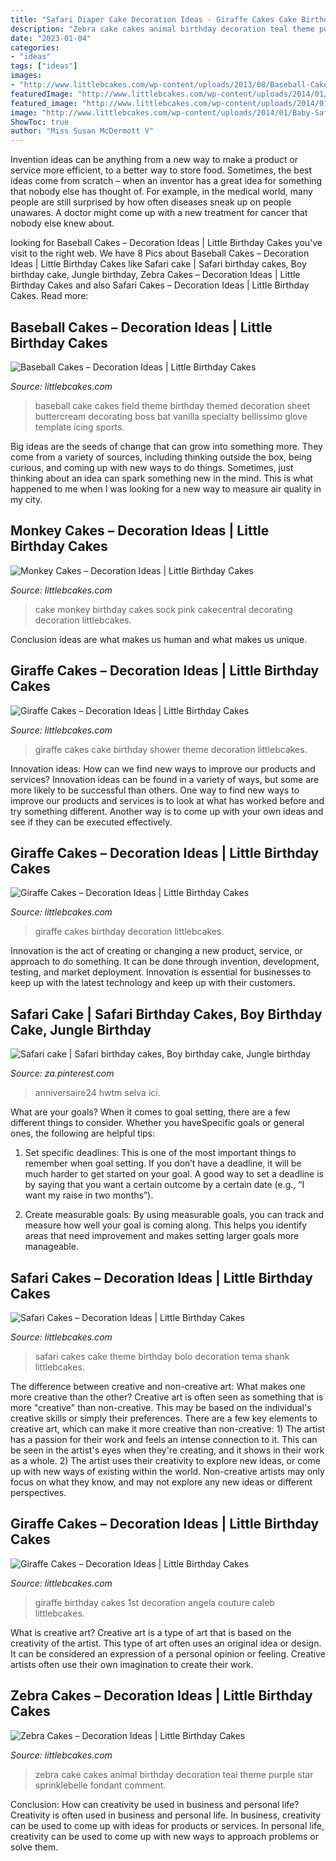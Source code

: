 ```yaml
---
title: "Safari Diaper Cake Decoration Ideas - Giraffe Cakes Cake Birthday Shower Theme Decoration Littlebcakes"
description: "Zebra cake cakes animal birthday decoration teal theme purple star sprinklebelle fondant comment"
date: "2023-01-04"
categories:
- "ideas"
tags: ["ideas"]
images:
- "http://www.littlebcakes.com/wp-content/uploads/2013/08/Baseball-Cakes.jpg"
featuredImage: "http://www.littlebcakes.com/wp-content/uploads/2014/01/Giraffe-Birthday-Cakes.jpg"
featured_image: "http://www.littlebcakes.com/wp-content/uploads/2014/01/Giraffe-Cakes-Pictures-867x1024.jpg"
image: "http://www.littlebcakes.com/wp-content/uploads/2014/01/Baby-Safari-Cakes.jpg"
ShowToc: true
author: "Miss Susan McDermott V"
---
```



Invention ideas can be anything from a new way to make a product or service more efficient, to a better way to store food. Sometimes, the best ideas come from scratch – when an inventor has a great idea for something that nobody else has thought of. For example, in the medical world, many people are still surprised by how often diseases sneak up on people unawares. A doctor might come up with a new treatment for cancer that nobody else knew about.

	

		
looking for Baseball Cakes – Decoration Ideas | Little Birthday Cakes you've visit to the right web. We have 8 Pics about Baseball Cakes – Decoration Ideas | Little Birthday Cakes like Safari cake | Safari birthday cakes, Boy birthday cake, Jungle birthday, Zebra Cakes – Decoration Ideas | Little Birthday Cakes and also Safari Cakes – Decoration Ideas | Little Birthday Cakes. Read more:
		
    
## Baseball Cakes – Decoration Ideas | Little Birthday Cakes

<img loading=lazy src="http://www.littlebcakes.com/wp-content/uploads/2013/08/Baseball-Cakes.jpg" onerror="this.onerror=null;this.src='https://tse1.mm.bing.net/th?id=OIP.yCXB0LuxrNNJ94LsHbvY-QHaFP&amp;pid=15.1';" alt="Baseball Cakes – Decoration Ideas | Little Birthday Cakes">

_Source: littlebcakes.com_

>baseball cake cakes field theme birthday themed decoration sheet buttercream decorating boss bat vanilla specialty bellissimo glove template icing sports. 

	

Big ideas are the seeds of change that can grow into something more. They come from a variety of sources, including thinking outside the box, being curious, and coming up with new ways to do things. Sometimes, just thinking about an idea can spark something new in the mind. This is what happened to me when I was looking for a new way to measure air quality in my city.

    
## Monkey Cakes – Decoration Ideas | Little Birthday Cakes

<img loading=lazy src="http://www.littlebcakes.com/wp-content/uploads/2013/08/Monkey-Birthday-Cake-Ideas.jpg" onerror="this.onerror=null;this.src='https://tse4.mm.bing.net/th?id=OIP.XeJykh2ngrUDp7rYuvObBQHaJ4&amp;pid=15.1';" alt="Monkey Cakes – Decoration Ideas | Little Birthday Cakes">

_Source: littlebcakes.com_

>cake monkey birthday cakes sock pink cakecentral decorating decoration littlebcakes. 

	

Conclusion
ideas are what makes us human and what makes us unique.

    
## Giraffe Cakes – Decoration Ideas | Little Birthday Cakes

<img loading=lazy src="https://www.littlebcakes.com/wp-content/uploads/2014/01/Giraffe-Cake-Pictures.jpg" onerror="this.onerror=null;this.src='https://tse4.mm.bing.net/th?id=OIP.qTUJM5-YD-vRUw2bn1Bs0QHaLG&amp;pid=15.1';" alt="Giraffe Cakes – Decoration Ideas | Little Birthday Cakes">

_Source: littlebcakes.com_

>giraffe cakes cake birthday shower theme decoration littlebcakes. 

	

Innovation ideas: How can we find new ways to improve our products and services?
Innovation ideas can be found in a variety of ways, but some are more likely to be successful than others. One way to find new ways to improve our products and services is to look at what has worked before and try something different. Another way is to come up with your own ideas and see if they can be executed effectively.

    
## Giraffe Cakes – Decoration Ideas | Little Birthday Cakes

<img loading=lazy src="http://www.littlebcakes.com/wp-content/uploads/2014/01/Giraffe-Cakes-Pictures-867x1024.jpg" onerror="this.onerror=null;this.src='https://tse2.mm.bing.net/th?id=OIP.pQKwPWZWBalWIKXOqyopwQHaIv&amp;pid=15.1';" alt="Giraffe Cakes – Decoration Ideas | Little Birthday Cakes">

_Source: littlebcakes.com_

>giraffe cakes birthday decoration littlebcakes. 

	

Innovation is the act of creating or changing a new product, service, or approach to do something. It can be done through invention, development, testing, and market deployment. Innovation is essential for businesses to keep up with the latest technology and keep up with their customers.

    
## Safari Cake | Safari Birthday Cakes, Boy Birthday Cake, Jungle Birthday

<img loading=lazy src="https://i.pinimg.com/736x/49/47/b2/4947b2fc4ae6883a71a0f0063302e427.jpg" onerror="this.onerror=null;this.src='https://tse3.mm.bing.net/th?id=OIP.AtG5pO1mvnIJ4Hto3dlbHQHaKT&amp;pid=15.1';" alt="Safari cake | Safari birthday cakes, Boy birthday cake, Jungle birthday">

_Source: za.pinterest.com_

>anniversaire24 hwtm selva ici. 

	

What are your goals?
When it comes to goal setting, there are a few different things to consider. Whether you haveSpecific goals or general ones, the following are helpful tips:
1. Set specific deadlines: This is one of the most important things to remember when goal setting. If you don’t have a deadline, it will be much harder to get started on your goal. A good way to set a deadline is by saying that you want a certain outcome by a certain date (e.g., “I want my raise in two months”).

2. Create measurable goals: By using measurable goals, you can track and measure how well your goal is coming along. This helps you identify areas that need improvement and makes setting larger goals more manageable.

    
## Safari Cakes – Decoration Ideas | Little Birthday Cakes

<img loading=lazy src="http://www.littlebcakes.com/wp-content/uploads/2014/01/Baby-Safari-Cakes.jpg" onerror="this.onerror=null;this.src='https://tse4.mm.bing.net/th?id=OIP.LXyC_m789VZrx3beia89RQHaKY&amp;pid=15.1';" alt="Safari Cakes – Decoration Ideas | Little Birthday Cakes">

_Source: littlebcakes.com_

>safari cakes cake theme birthday bolo decoration tema shank littlebcakes. 

	

The difference between creative and non-creative art: What makes one more creative than the other?
Creative art is often seen as something that is more "creative" than non-creative. This may be based on the individual's creative skills or simply their preferences. There are a few key elements to creative art, which can make it more creative than non-creative: 1) The artist has a passion for their work and feels an intense connection to it. This can be seen in the artist's eyes when they're creating, and it shows in their work as a whole. 2) The artist uses their creativity to explore new ideas, or come up with new ways of existing within the world. Non-creative artists may only focus on what they know, and may not explore any new ideas or different perspectives.

    
## Giraffe Cakes – Decoration Ideas | Little Birthday Cakes

<img loading=lazy src="http://www.littlebcakes.com/wp-content/uploads/2014/01/Giraffe-Birthday-Cakes.jpg" onerror="this.onerror=null;this.src='https://tse1.mm.bing.net/th?id=OIP.5toMp6W7d_J6zJsU12Mo9AHaJ4&amp;pid=15.1';" alt="Giraffe Cakes – Decoration Ideas | Little Birthday Cakes">

_Source: littlebcakes.com_

>giraffe birthday cakes 1st decoration angela couture caleb littlebcakes. 

	

What is creative art?
Creative art is a type of art that is based on the creativity of the artist. This type of art often uses an original idea or design. It can be considered an expression of a personal opinion or feeling. Creative artists often use their own imagination to create their work.

    
## Zebra Cakes – Decoration Ideas | Little Birthday Cakes

<img loading=lazy src="http://www.littlebcakes.com/wp-content/uploads/2014/01/Zebra-Cake-Pictures.jpg" onerror="this.onerror=null;this.src='https://tse4.mm.bing.net/th?id=OIP.Amx5WXNzzEtwMSk6dkhg8AHaJ4&amp;pid=15.1';" alt="Zebra Cakes – Decoration Ideas | Little Birthday Cakes">

_Source: littlebcakes.com_

>zebra cake cakes animal birthday decoration teal theme purple star sprinklebelle fondant comment. 

	

Conclusion: How can creativity be used in business and personal life?
Creativity is often used in business and personal life. In business, creativity can be used to come up with ideas for products or services. In personal life, creativity can be used to come up with new ways to approach problems or solve them.

